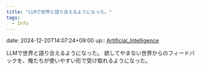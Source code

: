 ```yaml
---
title: "LLMで世界と語り合えるようになった。"
tags:
  - Info
---
```


date: 2024-12-20T14:07:24+09:00
up:: [Artificial_Intelligence](../Bar/Novel/Topics/Artificial_Intelligence.md)

LLMで世界と語り合えるようになった。
欲してやまない世界からのフィードバックを、俺たちが使いやすい形で受け取れるようになった。